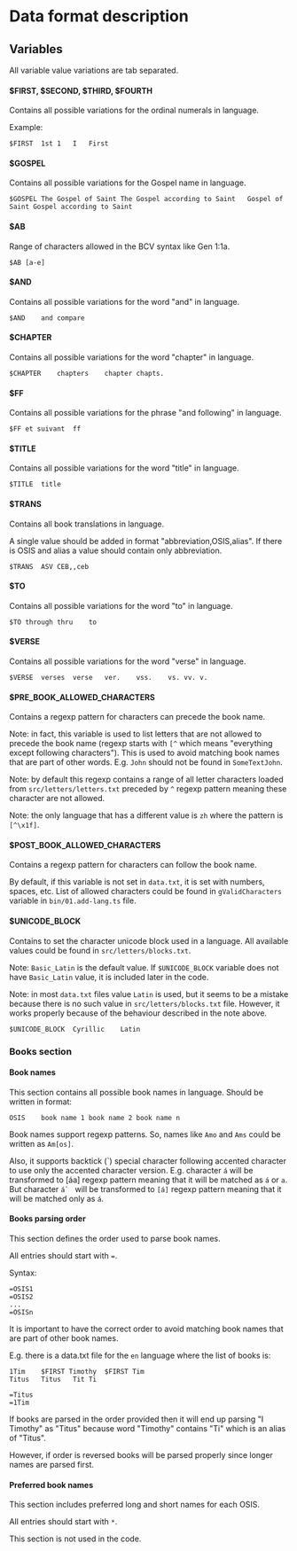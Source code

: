 # Data format description

## Variables

All variable value variations are tab separated.

#### $FIRST, $SECOND, $THIRD, $FOURTH
Contains all possible variations for the ordinal numerals in language.

Example:
```
$FIRST	1st	1	I	First
```

#### $GOSPEL
Contains all possible variations for the Gospel name in language.

```
$GOSPEL	The Gospel of Saint	The Gospel according to Saint	Gospel of Saint	Gospel according to Saint
```

#### $AB
Range of characters allowed in the BCV syntax like Gen 1:1a.

```
$AB	[a-e]
```

#### $AND
Contains all possible variations for the word "and" in language.

```
$AND	and	compare
```

#### $CHAPTER
Contains all possible variations for the word "chapter" in language.

```
$CHAPTER	chapters	chapter	chapts.
```

#### $FF
Contains all possible variations for the phrase "and following" in language.

```
$FF	et suivant	ff
```

#### $TITLE
Contains all possible variations for the word "title" in language.

```
$TITLE	title
```

#### $TRANS
Contains all book translations in language.

A single value should be added in format "abbreviation,OSIS,alias".
If there is OSIS and alias a value should contain only abbreviation.

```
$TRANS	ASV	CEB,,ceb
```

#### $TO
Contains all possible variations for the word "to" in language.

```
$TO	through	thru	to
```

#### $VERSE
Contains all possible variations for the word "verse" in language.

```
$VERSE	verses	verse	ver.	vss.	vs.	vv.	v.
```

#### $PRE_BOOK_ALLOWED_CHARACTERS
Contains a regexp pattern for characters can precede the book name.

Note: in fact, this variable is used to list letters that are not allowed to precede the book name (regexp starts with `[^` which means "everything except following characters").
This is used to avoid matching book names that are part of other words.
E.g. `John` should not be found in `SomeTextJohn`.

Note: by default this regexp contains a range of all letter characters loaded from `src/letters/letters.txt` preceded by `^` regexp pattern meaning these character are not allowed.

Note: the only language that has a different value is `zh` where the pattern is `[^\x1f]`.

#### $POST_BOOK_ALLOWED_CHARACTERS
Contains a regexp pattern for characters can follow the book name.

By default, if this variable is not set in `data.txt`, it is set with numbers, spaces, etc. List of allowed characters could be found in `gValidCharacters` variable in `bin/01.add-lang.ts` file.

#### $UNICODE_BLOCK
Contains to set the character unicode block used in a language.
All available values could be found in `src/letters/blocks.txt`.

Note: `Basic_Latin` is the default value.
If `$UNICODE_BLOCK` variable does not have `Basic_Latin` value,
it is included later in the code.

Note: in most `data.txt` files value `Latin` is used, but it seems to be a mistake because there is no such value in `src/letters/blocks.txt` file.
However, it works properly because of the behaviour described in the note above. 
```
$UNICODE_BLOCK	Cyrillic	Latin
```

### Books section

#### Book names
This section contains all possible book names in language.
Should be written in format:
```
OSIS	book name 1	book name 2	book name n
```
Book names support regexp patterns. So, names like `Amo` and `Ams` could be written as `Am[os]`.

Also, it supports backtick (\`) special character following accented character to use only the accented character version.
E.g. character `á` will be transformed to [áa] regexp pattern meaning that it will be matched as `á` or `a`.
But character ``á` `` will be transformed to `[á]` regexp pattern meaning that it will be matched only as `á`.

#### Books parsing order
This section defines the order used to parse book names.

All entries should start with `=`.

Syntax:
```
=OSIS1
=OSIS2
...
=OSISn
```

It is important to have the correct order to avoid matching book names that are part of other book names.

E.g. there is a data.txt file for the `en` language where the list of books is:
```
1Tim	$FIRST Timothy	$FIRST Tim
Titus	Titus	Tit	Ti

=Titus
=1Tim
```

If books are parsed in the order provided then it will end up parsing "I Timothy" as "Titus" because word "Timothy" contains "Ti" which is an alias of "Titus".

However, if order is reversed books will be parsed properly since longer names are parsed first.

#### Preferred book names
This section includes preferred long and short names for each OSIS.

All entries should start with `*`.

This section is not used in the code.
